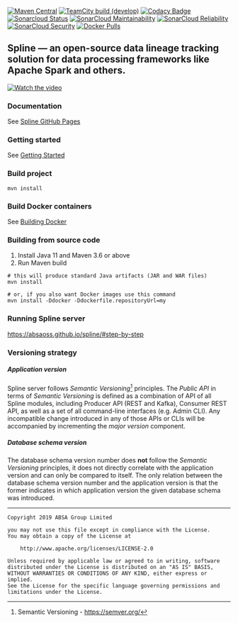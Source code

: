 [![Maven Central](https://maven-badges.herokuapp.com/maven-central/za.co.absa.spline/parent-pom/badge.svg)](https://search.maven.org/search?q=g:za.co.absa.spline)
[![TeamCity build (develop)](https://teamcity.jetbrains.com/app/rest/builds/aggregated/strob:%28locator:%28buildType:%28id:OpenSourceProjects_AbsaOSSSpline_AutomaticBuildsWithTests_Spark24%29,branch:develop%29%29/statusIcon.svg)](https://teamcity.jetbrains.com/viewType.html?buildTypeId=OpenSourceProjects_AbsaOSSSpline_AutomaticBuildsWithTests_Spark24&branch=develop&tab=buildTypeStatusDiv)
[![Codacy Badge](https://api.codacy.com/project/badge/Grade/9b7ba650a3874c2888dba2d25fa73d88)](https://app.codacy.com/gh/AbsaOSS/spline?utm_source=github.com&utm_medium=referral&utm_content=AbsaOSS/spline&utm_campaign=Badge_Grade_Settings)
[![Sonarcloud Status](https://sonarcloud.io/api/project_badges/measure?project=AbsaOSS_spline&metric=alert_status)](https://sonarcloud.io/dashboard?id=AbsaOSS_spline)
[![SonarCloud Maintainability](https://sonarcloud.io/api/project_badges/measure?project=AbsaOSS_spline&metric=sqale_rating)](https://sonarcloud.io/dashboard?id=AbsaOSS_spline)
[![SonarCloud Reliability](https://sonarcloud.io/api/project_badges/measure?project=AbsaOSS_spline&metric=reliability_rating)](https://sonarcloud.io/dashboard?id=AbsaOSS_spline)
[![SonarCloud Security](https://sonarcloud.io/api/project_badges/measure?project=AbsaOSS_spline&metric=security_rating)](https://sonarcloud.io/dashboard?id=AbsaOSS_spline)
[![Docker Pulls](https://badgen.net/docker/pulls/absaoss/spline-rest-server?icon=docker&label=pulls)](https://hub.docker.com/r/absaoss/spline-rest-server/)

Spline — an open-source data lineage tracking solution for data processing frameworks like Apache Spark and others.
---

[![Watch the video](https://user-images.githubusercontent.com/795479/193536311-d6ce6ed8-36ca-43fa-addb-4f9dcf59e974.png)](https://youtu.be/Bz_Ml6pNH2E)

### Documentation

See [Spline GitHub Pages](https://absaoss.github.io/spline/)

### Getting started

See [Getting Started](https://github.com/AbsaOSS/spline-getting-started)

### Build project

```shell
mvn install
```

### Build Docker containers

See [Building Docker](https://github.com/AbsaOSS/spline-getting-started/blob/main/building-docker.md)

### Building from source code

1. Install Java 11 and Maven 3.6 or above
2. Run Maven build

```shell
# this will produce standard Java artifacts (JAR and WAR files)
mvn install

# or, if you also want Docker images use this command
mvn install -Ddocker -Ddockerfile.repositoryUrl=my
```

### Running Spline server

https://absaoss.github.io/spline/#step-by-step

### Versioning strategy

##### Application version

Spline server follows _Semantic Versioning_[^1] principles. The _Public API_ in terms of _Semantic Versioning_ is defined as a combination of API of
all Spline modules, including Producer API (REST and Kafka), Consumer REST API, as well as a set of all command-line interfaces (e.g. Admin CLI).
Any incompatible change introduced in any of those APIs or CLIs will be accompanied by incrementing the _major version_ component.

##### Database schema version

The database schema version number does **not** follow the _Semantic Versioning_ principles, it does not directly correlate with the application
version and can only be compared to itself. The only relation between the database schema version number and the application version is that the
former indicates in which application version the given database schema was introduced.

[^1]: Semantic Versioning - https://semver.org/

---

    Copyright 2019 ABSA Group Limited
    
    you may not use this file except in compliance with the License.
    You may obtain a copy of the License at
    
        http://www.apache.org/licenses/LICENSE-2.0
    
    Unless required by applicable law or agreed to in writing, software
    distributed under the License is distributed on an "AS IS" BASIS,
    WITHOUT WARRANTIES OR CONDITIONS OF ANY KIND, either express or implied.
    See the License for the specific language governing permissions and
    limitations under the License.
